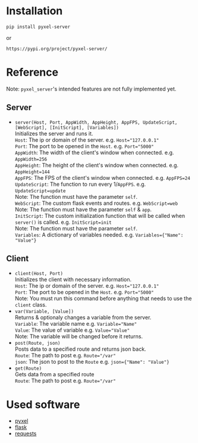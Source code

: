 # Installation
```
pip install pyxel-server
```  
or
```
https://pypi.org/project/pyxel-server/
```
# Reference
Note: `pyxel_server`'s intended features are not fully implemented yet.
## Server
* `server(Host, Port, AppWidth, AppHeight, AppFPS, UpdateScript, [WebScript], [InitScript], [Variables])`  
Initializes the server and runs it.  
`Host`: The ip or domain of the server. e.g. `Host="127.0.0.1"`  
`Port`: The port to be opened in the `Host`. e.g. `Port="5000"`  
`AppWidth`: The width of the client's window when connected. e.g. `AppWidth=256`  
`AppHeight`: The height of the client's window when connected. e.g. `AppHeight=144`  
`AppFPS`: The FPS of the client's window when connected. e.g. `AppFPS=24`  
`UpdateScript`: The function to run every 1/`AppFPS`. e.g. `UpdateScript=update`  
  Note: The function must have the parameter `self`.  
`WebScript`: The custom flask events and routes. e.g. `WebScript=web`  
  Note: The function must have the parameter `self` & `app`.  
`InitScript`: The custom initialization function that will be called when `server()` is called. e.g. `InitScript=init`  
  Note: The function must have the parameter `self`.  
`Variables`: A dictionary of variables needed. e.g. `Variables={"Name": "Value"}`  
## Client
* `client(Host, Port)`  
Initializes the client with necessary information.  
`Host`: The ip or domain of the server. e.g. `Host="127.0.0.1"`  
`Port`: The port to be opened in the `Host`. e.g. `Port="5000"`  
  Note: You must run this command before anything that needs to use the `client` class.  
* `var(Variable, [Value])`  
Returns & optionaly changes a variable from the server.  
`Variable`: The variable name e.g. `Variable="Name"`  
`Value`: The value of variable e.g. `Value="Value"`  
  Note: The variable will be changed before it returns.  
* `post(Route, json)`  
Posts data to a specified route and returns json back.  
`Route`: The path to post e.g. `Route="/var"`  
`json`: The json to post to the `Route` e.g. `json={"Name": "Value"}`  
* `get(Route)`  
Gets data from a specified route  
`Route`: The path to post e.g. `Route="/var"`  
# Used software
* [pyxel](https://github.com/kitao/pyxel)  
* [flask](https://flask.palletsprojects.com)  
* [requests](https://docs.python-requests.org)  
